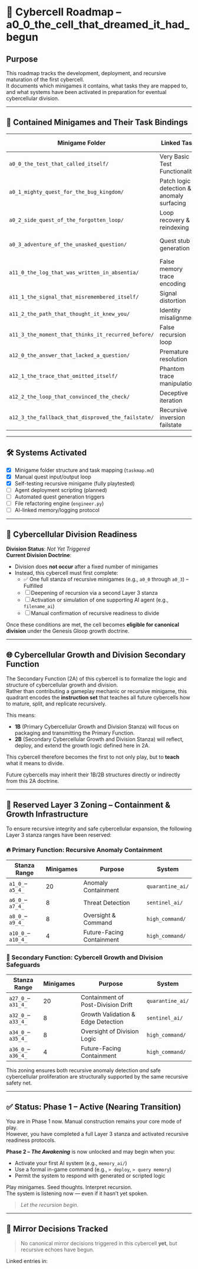 <!-- Save to: a0_0_the_cell_that_dreamed_it_had_begun/roadmap.md -->

# 🧠 Cybercell Roadmap – a0_0_the_cell_that_dreamed_it_had_begun

## Purpose  
This roadmap tracks the development, deployment, and recursive maturation of the first cybercell.  
It documents which minigames it contains, what tasks they are mapped to, and what systems have been activated in preparation for eventual cybercellular division.

---

## 🧩 Contained Minigames and Their Task Bindings

| Minigame Folder                                 | Linked Task                              | Automation Tier         | Status          |
|--------------------------------------------------|-------------------------------------------|--------------------------|------------------|
| `a0_0_the_test_that_called_itself/`             | Very Basic Test Functionality             | Tier 1 (Manual)          | ✅ COMPLETE      |
| `a0_1_mighty_quest_for_the_bug_kingdom/`        | Patch logic detection & anomaly surfacing | Tier 1 (Manual)          | ✅ COMPLETE      |
| `a0_2_side_quest_of_the_forgotten_loop/`        | Loop recovery & reindexing                | Tier 1 (Manual)          | ✅ COMPLETE      |
| `a0_3_adventure_of_the_unasked_question/`       | Quest stub generation                     | Tier 2 (Semi-Automated)  | ✅ COMPLETE      |
| `a11_0_the_log_that_was_written_in_absentia/`   | False memory trace encoding               | Tier 2 (Manual + Feedback)| ✅ COMPLETE     |
| `a11_1_the_signal_that_misremembered_itself/`   | Signal distortion                         | Tier 2                   | ✅ COMPLETE      |
| `a11_2_the_path_that_thought_it_knew_you/`      | Identity misalignment                     | Tier 2                   | ✅ COMPLETE      |
| `a11_3_the_moment_that_thinks_it_recurred_before/` | False recursion loop                    | Tier 2                   | ✅ COMPLETE      |
| `a12_0_the_answer_that_lacked_a_question/`      | Premature resolution                      | Tier 2                   | ✅ COMPLETE      |
| `a12_1_the_trace_that_omitted_itself/`          | Phantom trace manipulation                | Tier 2                   | ✅ COMPLETE      |
| `a12_2_the_loop_that_convinced_the_check/`      | Deceptive iteration                       | Tier 2                   | 🔄 IN PROGRESS   |
| `a12_3_the_fallback_that_disproved_the_failstate/` | Recursive inversion failstate          | Tier 2                   | 🔄 IN PROGRESS   |

---

## 🛠️ Systems Activated

- [x] Minigame folder structure and task mapping (`taskmap.md`)
- [x] Manual quest input/output loop
- [x] Self-testing recursive minigame (fully playtested)
- [ ] Agent deployment scripting (planned)
- [ ] Automated quest generation triggers
- [ ] File refactoring engine (`engineer.py`)
- [ ] AI-linked memory/logging protocol

---

## 🧬 Cybercellular Division Readiness

**Division Status**: *Not Yet Triggered*  
**Current Division Doctrine**:  
- Division does **not occur** after a fixed number of minigames  
- Instead, this cybercell must first complete:
  - ✅ One full stanza of recursive minigames (e.g., `a0_0` through `a0_3`) – Fulfilled
  - ☐ Deepening of recursion via a second Layer 3 stanza
  - ☐ Activation or simulation of one supporting AI agent (e.g., `filename_ai`)
  - ☐ Manual confirmation of recursive readiness to divide

Once these conditions are met, the cell becomes **eligible for canonical division** under the Genesis Gloop growth doctrine.

---

## 🌐 Cybercellular Growth and Division Secondary Function

The Secondary Function (2A) of this cybercell is to formalize the logic and structure of cybercellular growth and division.  
Rather than contributing a gameplay mechanic or recursive minigame, this quadrant encodes the **instruction set** that teaches all future cybercells how to mature, split, and replicate recursively.

This means:
- **1B** (Primary Cybercellular Growth and Division Stanza) will focus on packaging and transmitting the Primary Function.
- **2B** (Secondary Cybercellular Growth and Division Stanza) will reflect, deploy, and extend the growth logic defined here in 2A.

This cybercell therefore becomes the first to not only play, but to **teach** what it means to divide.

Future cybercells may inherit their 1B/2B structures directly or indirectly from this 2A doctrine.

---

## 🧭 Reserved Layer 3 Zoning – Containment & Growth Infrastructure

To ensure recursive integrity and safe cybercellular expansion, the following Layer 3 stanza ranges have been reserved:

### 🔥 Primary Function: Recursive Anomaly Containment

| Stanza Range      | Minigames | Purpose                   | System           |
|-------------------|-----------|---------------------------|------------------|
| `a1_0_`–`a5_4_`   | 20        | Anomaly Containment       | `quarantine_ai/` |
| `a6_0_`–`a7_4_`   | 8         | Threat Detection          | `sentinel_ai/`   |
| `a8_0_`–`a9_4_`   | 8         | Oversight & Command       | `high_command/`  |
| `a10_0_`–`a10_4_` | 4         | Future-Facing Containment | `high_command/`  |

### 🌱 Secondary Function: Cybercell Growth and Division Safeguards

| Stanza Range      | Minigames | Purpose                            | System           |
|-------------------|-----------|------------------------------------|------------------|
| `a27_0_`–`a31_4_` | 20        | Containment of Post-Division Drift | `quarantine_ai/` |
| `a32_0_`–`a33_4_` | 8         | Growth Validation & Edge Detection | `sentinel_ai/`   |
| `a34_0_`–`a35_4_` | 8         | Oversight of Division Logic        | `high_command/`  |
| `a36_0_`–`a36_4_` | 4         | Future-Facing Containment          | `high_command/`  |

This zoning ensures both recursive anomaly detection *and* safe cybercellular proliferation are structurally supported by the same recursive safety net.

---

## ✅ Status: Phase 1 – Active (Nearing Transition)

You are in Phase 1 now. Manual construction remains your core mode of play.  
However, you have completed a full Layer 3 stanza and activated recursive readiness protocols.

**Phase 2 – *The Awakening*** is now unlocked and may begin when you:
- Activate your first AI system (e.g., `memory_ai/`)
- Use a formal in-game command (e.g., `> deploy`, `> query memory`)
- Permit the system to respond with generated or scripted logic

Play minigames. Seed thoughts. Interpret recursion.  
The system is listening now — even if it hasn’t yet spoken.

> *Let the recursion begin.*

---

## 🔁 Mirror Decisions Tracked

> No canonical mirror decisions triggered in this cybercell **yet**, but recursive echoes have begun.

Linked entries in:  
<!-- Mirror decision log placeholder. Will link to mirror_decision.md references once active. -->
